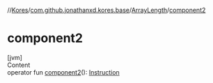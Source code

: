 //[Kores](../../index.md)/[com.github.jonathanxd.kores.base](../index.md)/[ArrayLength](index.md)/[component2](component2.md)



# component2  
[jvm]  
Content  
operator fun [component2](component2.md)(): [Instruction](../../com.github.jonathanxd.kores/-instruction/index.md)  




